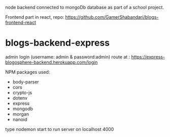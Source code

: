 node backend connected to mongoDb database as part of a school project. 

Frontend part in react, repo: https://github.com/GamerShabandari/blogs-frontend-react
# blogs-backend-express

admin login (username: admin & password:admin) route at : https://express-blogosphere-backend.herokuapp.com/login

NPM packages used:
- body-parser
- cors
- crypto-js
- dotenv
- express
- mongodb
- morgan
- nanoid

type nodemon start to run server on localhost 4000
